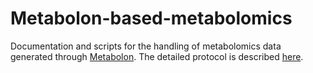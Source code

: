 # Metabolon-based-metabolomics

Documentation and scripts for the handling of metabolomics data generated through [Metabolon](https://www.metabolon.com/). The detailed protocol is described [here](https://github.com/Integrative-Longevity-Omics/Metabolon-based-metabolomics/raw/main/TUFT-02-22MLCLP+%20FINAL%20REPORT.DOCX).

